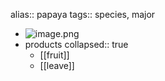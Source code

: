 alias:: papaya
tags:: species, major

- ![image.png](https://peach-geographical-bat-397.mypinata.cloud/ipfs/QmbYfrwXBpgEa2Fq9TmT9q87HKdFEd8YQGU4iEq9D1FpvW)
- products
  collapsed:: true
	- [[fruit]]
	- [[leave]]